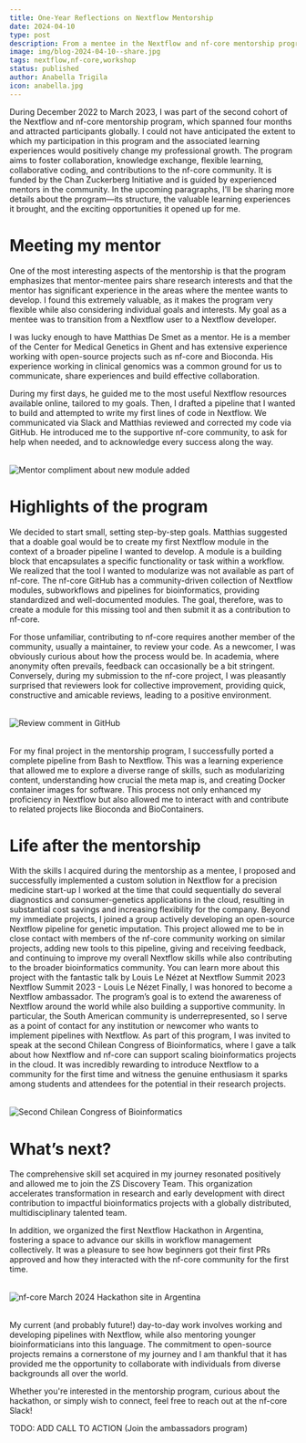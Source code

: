```yaml
---
title: One-Year Reflections on Nextflow Mentorship
date: 2024-04-10
type: post
description: From a mentee in the Nextflow and nf-core mentorship program to a Senior Bioinformatician at ZS. Come and read this post as I share a bit of my journay in the Nextflow community.
image: img/blog-2024-04-10--share.jpg
tags: nextflow,nf-core,workshop
status: published
author: Anabella Trigila
icon: anabella.jpg
---
```


During December 2022 to March 2023, I was part of the second cohort of the Nextflow and nf-core mentorship program, which spanned four months and attracted participants globally. I could not have anticipated the extent to which my participation in this program and the associated learning experiences would positively change my professional growth.
The program aims to foster collaboration, knowledge exchange, flexible learning, collaborative coding, and contributions to the nf-core community. It is funded by the Chan Zuckerberg Initiative and is guided by experienced mentors in the community.
In the upcoming paragraphs, I'll be sharing more details about the program—its structure, the valuable learning experiences it brought, and the exciting opportunities it opened up for me.

<!-- end-archive-description -->

# Meeting my mentor

One of the most interesting aspects of the mentorship is that the program emphasizes that mentor-mentee pairs share research interests and that the mentor has significant experience in the areas where the mentee wants to develop. I found this extremely valuable, as it makes the program very flexible while also considering individual goals and interests. My goal as a mentee was to transition from a Nextflow user to a Nextflow developer.

I was lucky enough to have Matthias De Smet as a mentor. He is a member of the Center for Medical Genetics in Ghent and has extensive experience working with open-source projects such as nf-core and Bioconda. His experience working in clinical genomics was a common ground for us to communicate, share experiences and build effective collaboration.

During my first days, he guided me to the most useful Nextflow resources available online, tailored to my goals. Then, I drafted a pipeline that I wanted to build and attempted to write my first lines of code in Nextflow. We communicated via Slack and Matthias reviewed and corrected my code via GitHub. He introduced me to the supportive nf-core community, to ask for help when needed, and to acknowledge every success along the way.

<div style="margin-top: 2rem; margin-bottom: 2rem;">
    <img src="/img/blog-2024-04-10-img1a.png" alt="Mentor compliment about new module added" />
</div>

# Highlights of the program

We decided to start small, setting step-by-step goals. Matthias suggested that a doable goal would be to create my first Nextflow module in the context of a broader pipeline I wanted to develop. A module is a building block that encapsulates a specific functionality or task within a workflow. We realized that the tool I wanted to modularize was not available as part of nf-core. The nf-core GitHub has a community-driven collection of Nextflow modules, subworkflows and pipelines for bioinformatics, providing standardized and well-documented modules. The goal, therefore, was to create a module for this missing tool and then submit it as a contribution to nf-core.

For those unfamiliar, contributing to nf-core requires another member of the community, usually a maintainer, to review your code. As a newcomer, I was obviously curious about how the process would be. In academia, where anonymity often prevails, feedback can occasionally be a bit stringent. Conversely, during my submission to the nf-core project, I was pleasantly surprised that reviewers look for collective improvement, providing quick, constructive and amicable reviews, leading to a positive environment.

<div style="margin-top: 2rem; margin-bottom: 2rem;">
    <img src="/img/blog-2024-04-10-img1b.png" alt="Review comment in GitHub" />
</div>

For my final project in the mentorship program, I successfully ported a complete pipeline from Bash to Nextflow. This was a learning experience that allowed me to explore a diverse range of skills, such as modularizing content, understanding how crucial the meta map is, and creating Docker container images for software. This process not only enhanced my proficiency in Nextflow but also allowed me to interact with and contribute to related projects like Bioconda and BioContainers.

# Life after the mentorship

With the skills I acquired during the mentorship as a mentee, I proposed and successfully implemented a custom solution in Nextflow for a precision medicine start-up I worked at the time that could sequentially do several diagnostics and consumer-genetics applications in the cloud, resulting in substantial cost savings and increasing flexibility for the company.
Beyond my immediate projects, I joined a group actively developing an open-source Nextflow pipeline for genetic imputation. This project allowed me to be in close contact with members of the nf-core community working on similar projects, adding new tools to this pipeline, giving and receiving feedback, and continuing to improve my overall Nextflow skills while also contributing to the broader bioinformatics community. You can learn more about this project with the fantastic talk by Louis Le Nézet at Nextflow Summit 2023 Nextflow Summit 2023 - Louis Le Nézet
Finally, I was honored to become a Nextflow ambassador. The program’s goal is to extend the awareness of Nextflow around the world while also building a supportive community. In particular, the South American community is underrepresented, so I serve as a point of contact for any institution or newcomer who wants to implement pipelines with Nextflow.
As part of this program, I was invited to speak at the second Chilean Congress of Bioinformatics, where I gave a talk about how Nextflow and nf-core can support scaling bioinformatics projects in the cloud. It was incredibly rewarding to introduce Nextflow to a community for the first time and witness the genuine enthusiasm it sparks among students and attendees for the potential in their research projects.

<div style="margin-top: 2rem; margin-bottom: 2rem;">
    <img src="/img/blog-2024-04-10-img1c.png" alt="Second Chilean Congress of Bioinformatics" />
</div>

# What’s next?

The comprehensive skill set acquired in my journey resonated positively and allowed me to join the ZS Discovery Team. This organization accelerates transformation in research and early development with direct contribution to impactful bioinformatics projects with a globally distributed, multidisciplinary talented team.

In addition, we organized the first Nextflow Hackathon in Argentina, fostering a space to advance our skills in workflow management collectively. It was a pleasure to see how beginners got their first PRs approved and how they interacted with the nf-core community for the first time.

<div style="margin-top: 2rem; margin-bottom: 2rem;">
    <img src="/img/blog-2024-04-10-img1d.png" alt="nf-core March 2024 Hackathon site in Argentina" />
</div>

My current (and probably future!) day-to-day work involves working and developing pipelines with Nextflow, while also mentoring younger bioinformaticians into this language. The commitment to open-source projects remains a cornerstone of my journey and I am thankful that it has provided me the opportunity to collaborate with individuals from diverse backgrounds all over the world.

Whether you're interested in the mentorship program, curious about the hackathon, or simply wish to connect, feel free to reach out at the nf-core Slack!

TODO: ADD CALL TO ACTION (Join the ambassadors program)
